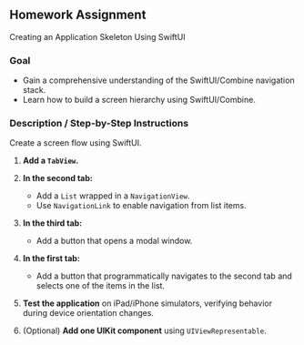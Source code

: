 ## Homework Assignment

Creating an Application Skeleton Using SwiftUI

### Goal

- Gain a comprehensive understanding of the SwiftUI/Combine navigation stack.  
- Learn how to build a screen hierarchy using SwiftUI/Combine.

### Description / Step-by-Step Instructions

Create a screen flow using SwiftUI.

1. **Add a `TabView`.**

2. **In the second tab:**
   - Add a `List` wrapped in a `NavigationView`.  
   - Use `NavigationLink` to enable navigation from list items.

3. **In the third tab:**
   - Add a button that opens a modal window.

4. **In the first tab:**
   - Add a button that programmatically navigates to the second tab and selects one of the items in the list.

5. **Test the application** on iPad/iPhone simulators, verifying behavior during device orientation changes.

6. (Optional) **Add one UIKit component** using `UIViewRepresentable`.
